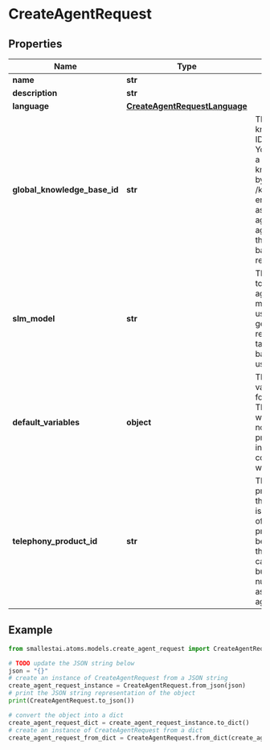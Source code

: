 # CreateAgentRequest


## Properties

Name | Type | Description | Notes
------------ | ------------- | ------------- | -------------
**name** | **str** |  | 
**description** | **str** |  | [optional] 
**language** | [**CreateAgentRequestLanguage**](CreateAgentRequestLanguage.md) |  | [optional] 
**global_knowledge_base_id** | **str** | The global knowledge base ID of the agent. You can create a global knowledge base by using the /knowledgebase endpoint and assign it to the agent. The agent will use this knowledge base for its responses. | [optional] 
**slm_model** | **str** | The LLM model to use for the agent. LLM model will be used to generate the response and take decisions based on the user&#39;s query. | [optional] [default to 'atoms-slm-v1']
**default_variables** | **object** | The default variables to use for the agent. These variables will be used if no variables are provided when initiating a conversation with the agent. | [optional] 
**telephony_product_id** | **str** | The telephony product ID of the agent. This is the product ID of the telephony product that will be used to make the outbound call. You can buy telephone number and assign it to the agent. | [optional] 

## Example

```python
from smallestai.atoms.models.create_agent_request import CreateAgentRequest

# TODO update the JSON string below
json = "{}"
# create an instance of CreateAgentRequest from a JSON string
create_agent_request_instance = CreateAgentRequest.from_json(json)
# print the JSON string representation of the object
print(CreateAgentRequest.to_json())

# convert the object into a dict
create_agent_request_dict = create_agent_request_instance.to_dict()
# create an instance of CreateAgentRequest from a dict
create_agent_request_from_dict = CreateAgentRequest.from_dict(create_agent_request_dict)
```




